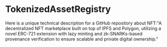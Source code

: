 # TokenizedAssetRegistry
Here is a unique technical description for a GitHub repository about NFT:"A decentralized NFT marketplace built on top of IPFS and Polygon, utilizing a novel ERC-721 extension with lazy minting and zk-SNARKs-based provenance verification to ensure scalable and private digital ownership."
